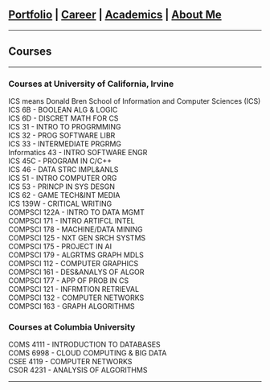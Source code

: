 ## [Portfolio](https://yizhuowu.github.io/) | [Career](https://yizhuowu.github.io/career) | [Academics](https://yizhuowu.github.io/) | [About Me](https://yizhuowu.github.io/)
---
## Courses
---
### Courses at University of California, Irvine
ICS means Donald Bren School of Information and Computer Sciences (ICS)<br>
ICS 6B - BOOLEAN ALG & LOGIC<br>
ICS 6D - DISCRET MATH FOR CS<br>
ICS 31 - INTRO TO PROGRMMING<br>
ICS 32 - PROG SOFTWARE LIBR<br>
ICS 33 - INTERMEDIATE PRGRMG<br>
Informatics 43 - INTRO SOFTWARE ENGR<br> 
ICS 45C - PROGRAM IN C/C++<br>
ICS 46 - DATA STRC IMPL&ANLS<br>
ICS 51 - INTRO COMPUTER ORG<br>
ICS 53 - PRINCP IN SYS DESGN<br>
ICS 62 - GAME TECH&INT MEDIA<br>
ICS 139W - CRITICAL WRITING<br>
COMPSCI 122A - INTRO TO DATA MGMT<br>
COMPSCI 171 - INTRO ARTIFCL INTEL<br>
COMPSCI 178 - MACHINE/DATA MINING<br>
COMPSCI 125 - NXT GEN SRCH SYSTMS<br>
COMPSCI 175 - PROJECT IN AI<br>
COMPSCI 179 - ALGRTMS GRAPH MDLS<br>
COMPSCI 112 - COMPUTER GRAPHICS<br>
COMPSCI 161 - DES&ANALYS OF ALGOR<br>
COMPSCI 177 - APP OF PROB IN CS<br>
COMPSCI 121 - INFRMTION RETRIEVAL<br>
COMPSCI 132 - COMPUTER NETWORKS<br> 
COMPSCI 163 - GRAPH ALGORITHMS<br>

### Courses at Columbia University
COMS 4111 - INTRODUCTION TO DATABASES<br>
COMS 6998 - CLOUD COMPUTING & BIG DATA<br>
CSEE 4119 - COMPUTER NETWORKS<br>
CSOR 4231 - ANALYSIS OF ALGORITHMS<br>






---
<!-- Remove above link if you don't want to attibute -->